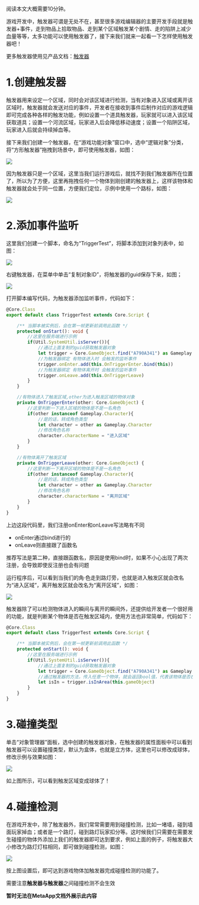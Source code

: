 阅读本文大概需要10分钟。

游戏开发中，触发器可谓是无处不在，甚至很多游戏编辑器的主要开发手段就是触发器+事件，走到物品上拾取物品、走到某个区域触发某个剧情、走的陷阱上减少血量等等，太多功能可以使用触发器了，接下来我们就来一起看一下怎样使用触发器吧！

更多触发器使用见产品文档：[触发器](https://meta.feishu.cn/wiki/wikcnBMMGWZFJ8pIv6EjGnZu2Vb)

# 1.创建触发器

触发器用来设定一个区域，同时会对该区域进行检测，当有对象进入区域或离开该区域时，触发器就会发送对应的事件，开发者在接收到事件后制作对应的游戏逻辑即可完成各种各样的触发功能，例如设置一个道具触发器，玩家就可以进入该区域获取道具；设置一个河流区域，玩家进入后会降低移动速度；设置一个陷阱区域，玩家进入后就会持续掉血等。

接下来我们创建一个触发器，在“游戏功能对象”窗口中，选中“逻辑对象”分类，将“方形触发器”拖拽到场景中，即可使用触发器，如图：

![](https://meta.feishu.cn/space/api/box/stream/download/asynccode/?code=NTNkZGE1OGRkZDE5NzE3Y2VmZTY1NDMwMWVmYjc0MDJfMXM3M252MFc4RVFqMlNNUUswVEhrOWlzTlJwSTgxZzFfVG9rZW46Ym94Y25Cc1J3TEd4MDBkUzJnbTBXa3hiclFpXzE2ODA3MDIzOTI6MTY4MDcwNTk5Ml9WNA)

因为触发器只是一个区域，这里当我们运行游戏后，就找不到我们触发器所在位置了，所以为了方便，这里再拖拽任何一个物体到刚创建的触发器上，这样该物体和触发器就会处于同一位置，方便我们定位，示例中使用一个路标，如图：

![](https://meta.feishu.cn/space/api/box/stream/download/asynccode/?code=ZTI4YmU3N2Q3YjgzMTA4NjhkNTc4OWE1MjkyODlkNWJfOFlEWU9VdDcwakdMcmxLMlljV1Y4S25XSzNTYlV4c2FfVG9rZW46Ym94Y25ycXE4Z25xTWtVamZqY2lwcDh4SlBoXzE2ODA3MDIzOTI6MTY4MDcwNTk5Ml9WNA)

# 2.添加事件监听

这里我们创建一个脚本，命名为“TriggerTest”，将脚本添加到对象列表中，如图：

![](https://meta.feishu.cn/space/api/box/stream/download/asynccode/?code=OGY0NzFlYzhjNmY0YWNkZGIwMzlmZTUyZWViOGYwOWZfT2FGZjRMSXk3R05MRjZpaWpJcnU5WU5YWXpzeEZOZWNfVG9rZW46Ym94Y24xSmFqakpoUWYydWxETFNSUTNxV29mXzE2ODA3MDIzOTI6MTY4MDcwNTk5Ml9WNA)

右键触发器，在菜单中单击“复制对象ID”，将触发器的guid保存下来，如图；

![](https://meta.feishu.cn/space/api/box/stream/download/asynccode/?code=ODljMDM1MjI1ZDJjM2FiZDg1YjA3ODE4NTMyZTY1YWJfaHVaNU9UZ2NSemJUYXNEVXRHUUdLWU9GdnNMYWZsSkdfVG9rZW46Ym94Y25VZXd6dkJnRmdMMnFnN1U0cjRxcDllXzE2ODA3MDIzOTI6MTY4MDcwNTk5Ml9WNA)

打开脚本编写代码，为触发器添加监听事件，代码如下：

```TypeScript
@Core.Class
export default class TriggerTest extends Core.Script {

    /** 当脚本被实例后，会在第一帧更新前调用此函数 */
    protected onStart(): void {
        //这里在服务端进行示例
        if(Util.SystemUtil.isServer()){
            //通过上面复制的guid获取触发器对象
            let trigger = Core.GameObject.find("A790A341") as Gameplay.Trigger
            //为触发器绑定 有物体进入时 会触发的监听事件
            trigger.onEnter.add(this.OnTriggerEnter.bind(this))
            //为触发器绑定 有物体离开时 会触发的监听事件
            trigger.onLeave.add(this.OnTriggerLeave)
        }
    }

    //有物体进入了触发区域,other为进入触发区域的物体对象
    private OnTriggerEnter(other: Core.GameObject) {
        //这里判断一下进入区域的物体是不是一名角色
        if(other instanceof Gameplay.Character){
            //是的话，转成角色类型
            let character = other as Gameplay.Character
            //修改角色名称
            character.characterName = "进入区域"
        }
    }

    //有物体离开了触发区域
    private OnTriggerLeave(other: Core.GameObject) {
        //这里判断一下离开区域的物体是不是一名角色
        if(other instanceof Gameplay.Character){
            //是的话，转成角色类型
            let character = other as Gameplay.Character
            //修改角色名称
            character.characterName = "离开区域"
        }
    }
}
```

上边这段代码里，我们注册onEnter和onLeave写法略有不同

* onEnter通过bind进行的
* onLeave则直接跟了函数名

推荐写法是第二种，直接跟函数名，原因是使用bind时，如果不小心出现了两次注册，会导致即使反注册也会有问题

运行程序后，可以看到当我们的角·色走到路灯旁，也就是进入触发区就会改名为“进入区域”，离开触发区就会改名为“离开区域”，如图：

![](https://meta.feishu.cn/space/api/box/stream/download/asynccode/?code=ZDk0N2QzNTNjZjQ3NjY0ZjE4ZWI4Yzk3MTcyNWYxZmVfcklIaTJuUTUwOGg1Tkx2SE1tb2pBWlZIVXlLNVVhbnhfVG9rZW46Ym94Y25Qb2pudkdpd0pHdmxMa2hodXB0YnBoXzE2ODA3MDIzOTI6MTY4MDcwNTk5Ml9WNA)

触发器除了可以检测物体进入的瞬间与离开的瞬间外，还提供给开发者一个很好用的功能，就是判断某个物体是否在触发区域内，使用方法也非常简单，代码如下：

```TypeScript
@Core.Class
export default class TriggerTest extends Core.Script {

    /** 当脚本被实例后，会在第一帧更新前调用此函数 */
    protected onStart(): void {
        //这里在服务端进行示例
        if(Util.SystemUtil.isServer()){
            //通过上面复制的guid获取触发器对象
            let trigger = Core.GameObject.find("A790A341") as Gameplay.Trigger
            //通过触发器的方法，传入任意一个物体，就会返回bool值，代表该物体是否在触发区域内
            let isIn = trigger.isInArea(this.gameObject)
        }
    }
}
```

# 3.碰撞类型

单击“对象管理器”面板，选中创建的触发器对象，在触发器的属性面板中可以看到触发器可以设置碰撞类型，默认为盒体，也就是立方体，这里也可以修改成球体，修改示例与效果如图：

![](https://meta.feishu.cn/space/api/box/stream/download/asynccode/?code=N2VlODVlMTZkY2FlYzkxY2ZjZDVjMmE2NTQwZWQ4YzFfamZneTVJWUVqdEZvWWgyZzcyYXdPdWliTmlQMTh3TlZfVG9rZW46Ym94Y25LZ3FPakxPT21OczFLc0FyaHVpTTdmXzE2ODA3MDIzOTI6MTY4MDcwNTk5Ml9WNA)

如上图所示，可以看到触发区域变成球体了！

# 4.碰撞检测

在游戏开发中，除了触发器外，我们常常需要用到碰撞检测，比如一堵墙，碰到墙面玩家掉血；或者是一个路灯，碰到路灯玩家扣分等。这时候我们只需要在需要发生碰撞的物体外添加上我们的触发器即可达到要求，例如上面的例子，将触发器大小修改为路灯灯柱相同，即可做到碰撞检测，如图：

![](https://meta.feishu.cn/space/api/box/stream/download/asynccode/?code=Mjg4YjcwNzQ4OTlmOGQwZDJiYmQ4Y2MxZTVmOTAzM2JfSXk1RkV2QnBqcTg4cFFhM0xxSHRxVmU0YzZFZHlnZEZfVG9rZW46Ym94Y25JMHlMQjhQOXoyMmlGYVN6WDR0MFBkXzE2ODA3MDIzOTI6MTY4MDcwNTk5Ml9WNA)

按上图设置后，即可达到游戏物体加触发器完成碰撞检测的功能了。

需要注意**触发器与触发器**之间碰撞检测不会生效

**暂时无法在MetaApp文档外展示此内容**

